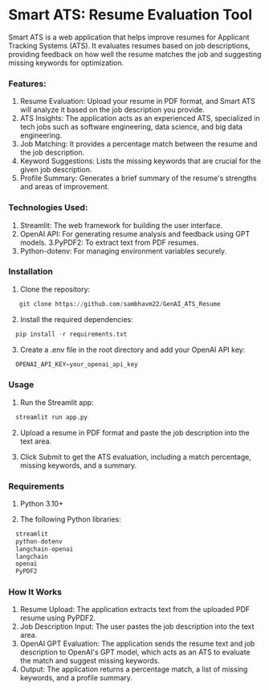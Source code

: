 # Smart ATS: Resume Evaluation Tool
Smart ATS is a web application that helps improve resumes for Applicant Tracking Systems (ATS). It evaluates resumes based on job descriptions, providing feedback on how well the resume matches the job and suggesting missing keywords for optimization.

### Features:

1. Resume Evaluation: Upload your resume in PDF format, and Smart ATS will analyze it based on the job description you provide.
2. ATS Insights: The application acts as an experienced ATS, specialized in tech jobs such as software engineering, data science, and big data engineering.
3. Job Matching: It provides a percentage match between the resume and the job description.
4. Keyword Suggestions: Lists the missing keywords that are crucial for the given job description.
5. Profile Summary: Generates a brief summary of the resume's strengths and areas of improvement.
  
### Technologies Used:

1. Streamlit: The web framework for building the user interface.
2. OpenAI API: For generating resume analysis and feedback using GPT models.
3.PyPDF2: To extract text from PDF resumes.
4. Python-dotenv: For managing environment variables securely.

### Installation

1. Clone the repository:
```python
   git clone https://github.com/sambhavm22/GenAI_ATS_Resume
```

2. Install the required dependencies:
```python
  pip install -r requirements.txt
```

3. Create a .env file in the root directory and add your OpenAI API key:
```python
  OPENAI_API_KEY=your_openai_api_key
```

### Usage
1. Run the Streamlit app:
```python
  streamlit run app.py
```
   
2. Upload a resume in PDF format and paste the job description into the text area.

3. Click Submit to get the ATS evaluation, including a match percentage, missing keywords, and a summary.

### Requirements
1. Python 3.10+

2. The following Python libraries:
```python
  streamlit
  python-dotenv  
  langchain-openai
  langchain
  openai
  PyPDF2
```

### How It Works

1. Resume Upload: The application extracts text from the uploaded PDF resume using PyPDF2.
2. Job Description Input: The user pastes the job description into the text area.
3. OpenAI GPT Evaluation: The application sends the resume text and job description to OpenAI's GPT model, which acts as an ATS to evaluate the match and suggest missing keywords.
4. Output: The application returns a percentage match, a list of missing keywords, and a profile summary.





